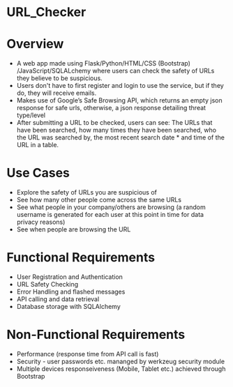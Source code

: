 # URL_Checker

# Overview
* A web app made using Flask/Python/HTML/CSS (Bootstrap) /JavaScript/SQLALchemy where users can check the safety of URLs they believe to be suspicious.
* Users don't have to first register and login to use the service, but if they do, they will receive emails.
* Makes use of Google’s Safe Browsing API, which returns an empty json response for safe urls, otherwise, a json response detailing threat type/level 
* After submitting a URL to be checked, users can see: The URLs that have been searched, how many times they have been searched, who the URL was searched by, the most recent search date * and time of the URL in a table.

# Use Cases
* Explore the safety of URLs you are suspicious of
* See how many other people come across the same URLs
* See what people in your company/others are browsing (a random username is generated for each user at this point in time for data privacy reasons)
* See when people are browsing the URL

# Functional Requirements
* User Registration and Authentication
* URL Safety Checking
* Error Handling and flashed messages
* API calling and data retrieval
* Database storage with SQLAlchemy

# Non-Functional Requirements
* Performance (response time from API call is fast)
* Security - user passwords etc. mananged by werkzeug security module
* Multiple devices responseiveness (Mobile, Tablet etc.) achieved through Bootstrap

